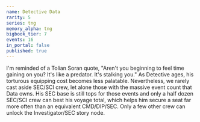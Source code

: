 ```yaml
---
name: Detective Data
rarity: 5
series: tng
memory_alpha: tng
bigbook_tier: 7
events: 16
in_portal: false
published: true
---
```


I'm reminded of a Tolian Soran quote, "Aren't you beginning to feel time gaining on you? It's like a predator. It's stalking you." As Detective ages, his torturous equipping cost becomes less palatable. Nevertheless, we rarely cast aside SEC/SCI crew, let alone those with the massive event count that Data owns. His SEC base is still tops for those events and only a half dozen SEC/SCI crew can best his voyage total, which helps him secure a seat far more often than an equivalent CMD/DIP/SEC. Only a few other crew can unlock the Investigator/SEC story node.
